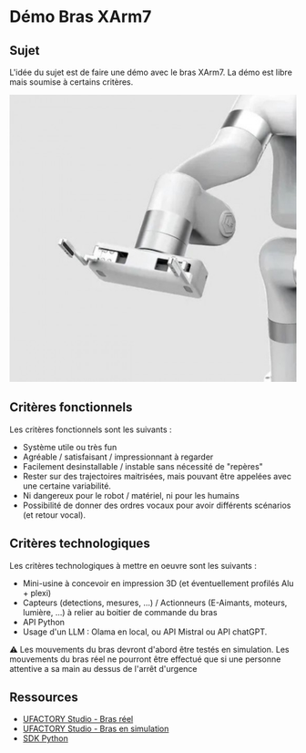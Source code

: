 # Démo Bras XArm7

## Sujet

L'idée du sujet est de faire une démo avec le bras XArm7. La démo est libre mais soumise à certains critères.

![](../img/bio-gripper-xarm.jpg)

## Critères fonctionnels

Les critères fonctionnels sont les suivants :
- Système utile ou très fun
- Agréable / satisfaisant / impressionnant à regarder
- Facilement desinstallable / instable sans nécessité de "repères"
- Rester sur des trajectoires maitrisées, mais pouvant être appelées avec une certaine variabilité.
- Ni dangereux pour le robot / matériel, ni pour les humains
- Possibilité de donner des ordres vocaux pour avoir différents scénarios (et retour vocal).

## Critères technologiques

Les critères technologiques à mettre en oeuvre sont les suivants :
- Mini-usine à concevoir en impression 3D (et éventuellement profilés Alu + plexi)
- Capteurs (detections, mesures, ...) / Actionneurs (E-Aimants, moteurs, lumière, ...) à relier au boitier de commande du bras
- API Python
- Usage d'un LLM : Olama en local, ou API Mistral ou API chatGPT. 

:warning: Les mouvements du bras devront d'abord être testés en simulation. Les mouvements du bras réel ne pourront être effectué que si une personne attentive a sa main au dessus de l'arrêt d'urgence

## Ressources
- [UFACTORY Studio - Bras réel](https://studio.ufactory.cc/)
- [UFACTORY Studio - Bras en simulation](https://forum.ufactory.cc/t/ufactory-studio-simulation/3719)
- [SDK Python](https://github.com/xArm-Developer/xArm-Python-SDK)

